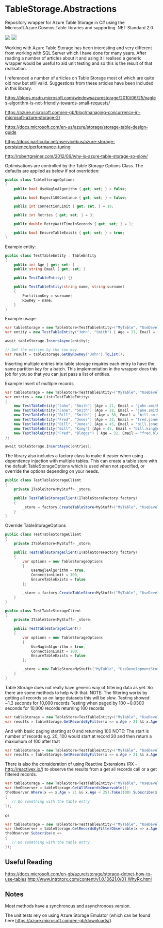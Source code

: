 # TableStorage.Abstractions

Repository wrapper for Azure Table Storage in C# using the Microsoft.Azure.Cosmos.Table libraries and supporting .NET Standard 2.0.

<image src="https://ci.appveyor.com/api/projects/status/github/Tazmainiandevil/TableStorage.Abstractions?branch=master&svg=true">
<a href="https://badge.fury.io/nu/TableStorage.Abstractions"><img src="https://badge.fury.io/nu/TableStorage.Abstractions.svg" alt="NuGet version" height="18"></a>

Working with Azure Table Storage has been interesting and very different from working with SQL Server which I have done for many years. After reading a number of articles about it and using it I realised a generic wrapper would be useful to aid unit testing and so this is the result of that realisation.

I referenced a number of articles on Table Storage most of which are quite old now but still valid. Suggestions from these articles have been included in this library.

<https://blogs.msdn.microsoft.com/windowsazurestorage/2010/06/25/nagles-algorithm-is-not-friendly-towards-small-requests/>

<https://azure.microsoft.com/en-gb/blog/managing-concurrency-in-microsoft-azure-storage-2/>

<https://docs.microsoft.com/en-us/azure/storage/storage-table-design-guide>

<https://docs.particular.net/nservicebus/azure-storage-persistence/performance-tuning>

<http://robertgreiner.com/2012/06/why-is-azure-table-storage-so-slow/>

Optimisations are controlled by the Table Storage Options Class.
The defaults are applied as below if not overridden:

```C#
public class TableStorageOptions
{
    public bool UseNagleAlgorithm { get; set; } = false;

    public bool Expect100Continue { get; set; } = false;

    public int ConnectionLimit { get; set; } = 10;

    public int Retries { get; set; } = 3;

    public double RetryWaitTimeInSeconds { get; set; } = 1;

    public bool EnsureTableExists { get; set; } = true;
}
```

Example entity:

```C#
public class TestTableEntity : TableEntity
{
    public int Age { get; set; }
    public string Email { get; set; }

    public TestTableEntity() {}

    public TestTableEntity(string name, string surname)
    {
        PartitionKey = surname;
        RowKey = name;
    }
}

```

Example usage:

```C#
var tableStorage = new TableStore<TestTableEntity>("MyTable", "UseDevelopmentStorage=true");
var entity = new TestTableEntity("John", "Smith") { Age = 21, Email = "john.smith@something.com" };

await tableStorage.InsertAsync(entity);

// Get the entries by the row key
var result = tableStorage.GetByRowKey("John").ToList();
```

Inserting multiple entries into table storage requires each entry to have the same partition key for a batch. This implementation in the wrapper does this job for you so that you can just pass a list of entities.

Example Insert of multiple records

```C#
var tableStorage = new TableStore<TestTableEntity>("MyTable", "UseDevelopmentStorage=true");
var entries = new List<TestTableEntity>
{
    new TestTableEntity("John", "Smith") {Age = 21, Email = "john.smith@something.com"},
    new TestTableEntity("Jane", "Smith") {Age = 28, Email = "jane.smith@something.com"},
    new TestTableEntity("Bill", "Smith") { Age = 38, Email = "bill.smith@another.com"},
    new TestTableEntity("Fred", "Jones") {Age = 32, Email = "fred.jones@somewhere.com"},
    new TestTableEntity("Bill", "Jones") {Age = 45, Email = "bill.jones@somewhere.com"},
    new TestTableEntity("Bill", "King") {Age = 45, Email = "bill.king@email.com"},
    new TestTableEntity("Fred", "Bloggs") { Age = 32, Email = "fred.bloggs@email.com" }
};

await tableStorage.InsertAsync(entries);
```

The library also includes a factory class to make it easier when using dependency injection with multiple tables. This can create a table store with the default TableStorageOptions which is used when not specified, or override the options depending on your needs.

```C#
public class TestTableStorageClient
{
    private ITableStore<MyStuff> _store;

    public TestTableStorageClient(ITableStoreFactory factory)
    {
        _store = factory.CreateTableStore<MyStuff>("MyTable", "UseDevelopmentStorage=true");
    }
}
```

Override TableStorageOptions

```C#
public class TestTableStorageClient
{
    private ITableStore<MyStuff> _store;

    public TestTableStorageClient(ITableStoreFactory factory)
    {
        var options = new TableStorageOptions
        {
            UseNagleAlgorithm = true,
            ConnectionLimit = 100,
            EnsureTableExists = false
        };

        _store = factory.CreateTableStore<MyStuff>("MyTable", "UseDevelopmentStorage=true", options);
    }
}
```

```C#
public class TestTableStorageClient
{
    private ITableStore<MyStuff> _store;

    public TestTableStorageClient()
    {
        var options = new TableStorageOptions
        {
            UseNagleAlgorithm = true,
            ConnectionLimit = 100,
            EnsureTableExists = false
        };

        _store = new TableStore<MyStuff>("MyTable", "UseDevelopmentStorage=true", options);
    }
}
```

Table Storage does not really have generic way of filtering data as yet. So there are some methods to help with that.
NOTE: The filtering works by getting all records so on large datasets this will be slow.
Testing showed ~1.3 seconds for 10,000 records
Testing when paged by 100 ~0.0300 seconds for 10,000 records returning 100 records

```C#
var tableStorage = new TableStore<TestTableEntity>("MyTable", "UseDevelopmentStorage=true");
var results = tableStorage.GetRecordsByFilter(x => x.Age > 21 && x.Age < 25);
```

And with basic paging starting at 0 and returning 100
NOTE: The start is number of records e.g. 20, 100 would start at record 20 and then return a maxiumum of 100 after that

```C#
var tableStorage = new TableStore<TestTableEntity>("MyTable", "UseDevelopmentStorage=true");
var results = tableStorage.GetRecordsByFilter(x => x.Age > 21 && x.Age < 25, 0, 100);
```

There is also the consideration of using Reactive Extensions (RX - <http://reactivex.io/>) to observe the results from a get all records call or a get filtered records.

```C#
var tableStorage = new TableStore<TestTableEntity>("MyTable", "UseDevelopmentStorage=true");
var theObserver = tableStorage.GetAllRecordsObservable();
theObserver.Where(x => x.Age > 21 && x.Age < 25).Take(100).Subscribe(x =>
{
   // Do something with the table entry
});
```

or

```C#
var tableStorage = new TableStore<TestTableEntity>("MyTable", "UseDevelopmentStorage=true");
var theObserver = tableStorage.GetRecordsByFilterObservable(x => x.Age > 21 && x.Age < 25, 0, 100);
theObserver.Subscribe(x =>
{
   // Do something with the table entry
});
```

## Useful Reading

<https://docs.microsoft.com/en-gb/azure/storage/storage-dotnet-how-to-use-tables>
<http://www.introtorx.com/content/v1.0.10621.0/01_WhyRx.html>

## Notes

Most methods have a synchronous and asynchronous version.

The unit tests rely on using Azure Storage Emulator (which can be found here <https://azure.microsoft.com/en-gb/downloads/>).
